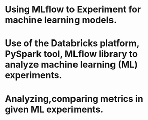 # Using MLflow to Experiment for machine learning models.
# Use of the Databricks platform, PySpark tool, MLflow library to analyze machine learning (ML) experiments.
# Analyzing,comparing metrics in given ML experiments.
